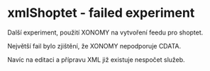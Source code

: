 # xmlShoptet - failed experiment

Další experiment, použití XONOMY na vytvoření feedu pro shoptet.

Největší fail bylo zjištění, že XONOMY nepodporuje CDATA.

Navíc na editaci a přípravu XML již existuje nespočet služeb.
